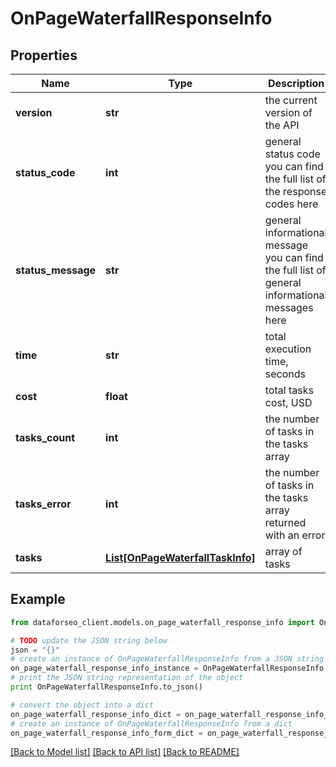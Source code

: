 # OnPageWaterfallResponseInfo


## Properties

Name | Type | Description | Notes
------------ | ------------- | ------------- | -------------
**version** | **str** | the current version of the API | [optional] 
**status_code** | **int** | general status code you can find the full list of the response codes here | [optional] 
**status_message** | **str** | general informational message you can find the full list of general informational messages here | [optional] 
**time** | **str** | total execution time, seconds | [optional] 
**cost** | **float** | total tasks cost, USD | [optional] 
**tasks_count** | **int** | the number of tasks in the tasks array | [optional] 
**tasks_error** | **int** | the number of tasks in the tasks array returned with an error | [optional] 
**tasks** | [**List[OnPageWaterfallTaskInfo]**](OnPageWaterfallTaskInfo.md) | array of tasks | [optional] 

## Example

```python
from dataforseo_client.models.on_page_waterfall_response_info import OnPageWaterfallResponseInfo

# TODO update the JSON string below
json = "{}"
# create an instance of OnPageWaterfallResponseInfo from a JSON string
on_page_waterfall_response_info_instance = OnPageWaterfallResponseInfo.from_json(json)
# print the JSON string representation of the object
print OnPageWaterfallResponseInfo.to_json()

# convert the object into a dict
on_page_waterfall_response_info_dict = on_page_waterfall_response_info_instance.to_dict()
# create an instance of OnPageWaterfallResponseInfo from a dict
on_page_waterfall_response_info_form_dict = on_page_waterfall_response_info.from_dict(on_page_waterfall_response_info_dict)
```
[[Back to Model list]](../README.md#documentation-for-models) [[Back to API list]](../README.md#documentation-for-api-endpoints) [[Back to README]](../README.md)


